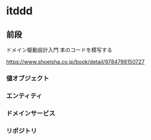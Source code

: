 # itddd

## 前段

ドメイン駆動設計入門 本のコードを模写する

https://www.shoeisha.co.jp/book/detail/9784798150727

### 値オブジェクト
### エンティティ
### ドメインサービス
### リポジトリ
